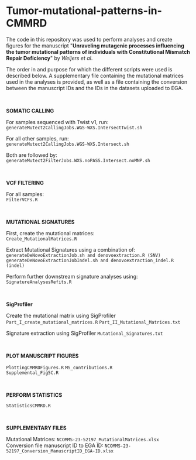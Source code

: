 # Tumor-mutational-patterns-in-CMMRD

The code in this repository was used to perform analyses and create figures for the manuscript "**Unraveling mutagenic processes influencing the tumor mutational patterns of individuals with Constitutional Mismatch Repair Deficiency**" by *Weijers et al*.

The order in and purpose for which the different scripts were used is described below. A supplementary file containing the mutational matrices used in the analyses is provided, as well as a file containing the conversion between the manuscript IDs and the IDs in the datasets uploaded to EGA.
  
<br />  

**SOMATIC CALLING**
  
For samples sequenced with Twist v1, run:  
```generateMutect2CallingJobs.WGS-WXS.IntersectTwist.sh```  

For all other samples, run:  
```generateMutect2CallingJobs.WGS-WXS.Intersect.sh```  
  
Both are followed by:  
```generateMutect2FilterJobs.WXS.noPASS.Intersect.noMNP.sh```  
  
<br />  

**VCF FILTERING**

For all samples:  
```FilterVCFs.R```  
  
<br />  

**MUTATIONAL SIGNATURES**

First, create the mutational matrices:  
```Create_MutationalMatrices.R```  
  
Extract Mutational Signatures using a combination of:  
```generateDeNovoExtractionJob.sh and denovoextraction.R (SNV)```  
```generateDeNovoExtractionJobIndel.sh and denovoextraction_indel.R (indel)```  
  
Perform further downstream signature analyses using:  
```SignatureAnalysesRefits.R```  
  
<br />  

**SigProfiler**

Create the mutational matrix using SigProfiler
```Part_I_create_mutational_matrices.R```
```Part_II_Mutational_Matrices.txt```

Signature extraction using SigProfiler
```Mutational_Signatures.txt```

<br />

**PLOT MANUSCRIPT FIGURES**

```PlottingCMMRDFigures.R```
```MS_contributions.R```  
```Supplemental_Fig5C.R```
  
<br />  

**PERFORM STATISTICS**

```StatisticsCMMRD.R```  
  
<br />  

**SUPPLEMENTARY FILES**

Mutational Matrices: ```NCOMMS-23-52197_MutationalMatrices.xlsx```  
Conversion file manuscript ID to EGA ID: ```NCOMMS-23-52197_Conversion_ManuscriptID_EGA-ID.xlsx```  


